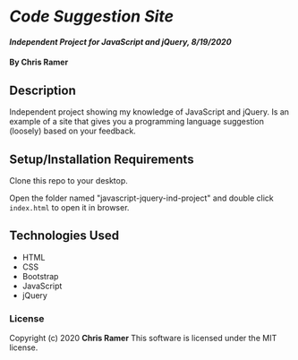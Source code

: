 # *Code Suggestion Site*

#### *Independent Project for JavaScript and jQuery, 8/19/2020*

#### By **Chris Ramer**

## Description

Independent project showing my knowledge of JavaScript and jQuery. Is an example of a site that gives you a programming language suggestion (loosely) based on your feedback.

## Setup/Installation Requirements

Clone this repo to your desktop.

Open the folder named "javascript-jquery-ind-project" and double click `index.html` to open it in browser.

## Technologies Used

* HTML
* CSS
* Bootstrap
* JavaScript
* jQuery

### License

Copyright (c) 2020 **Chris Ramer**
This software is licensed under the MIT license.
